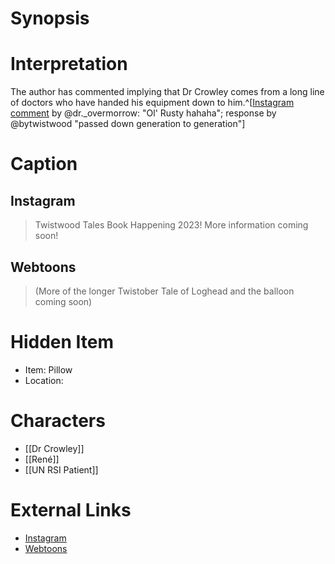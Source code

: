 # Synopsis


# Interpretation
The author has commented implying that Dr Crowley comes from a long line of doctors who have handed his equipment down to him.^[[Instagram comment](https://www.instagram.com/p/CkhI65PK_GX/?igshid=YmMyMTA2M2Y=) by @dr._overmorrow: "Ol' Rusty hahaha"; response by @bytwistwood "passed down generation to generation"]

# Caption
## Instagram
> Twistwood Tales Book Happening 2023!
> More information coming soon!
## Webtoons
> (More of the longer Twistober Tale of Loghead and the balloon coming soon)

# Hidden Item
* Item: Pillow
* Location: <strike></strike>

# Characters
* [[Dr Crowley]]
* [[René]]
* [[UN RSI Patient]]

# External Links
* [Instagram](https://www.instagram.com/p/CkhI65PK_GX/?igshid=YmMyMTA2M2Y=)
* [Webtoons](https://www.webtoons.com/en/challenge/twistwood-tales/120-wrist-trouble/viewer?title_no=344740&episode_no=134)